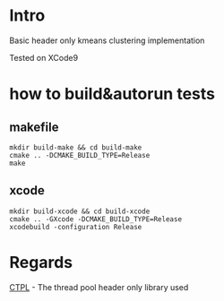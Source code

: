 # Intro
Basic header only kmeans clustering implementation

Tested on XCode9

# how to build&autorun tests
## makefile
```
mkdir build-make && cd build-make
cmake .. -DCMAKE_BUILD_TYPE=Release
make
```

## xcode
```
mkdir build-xcode && cd build-xcode
cmake .. -GXcode -DCMAKE_BUILD_TYPE=Release
xcodebuild -configuration Release
```

# Regards
[CTPL](https://github.com/vit-vit/CTPL/) - The thread pool header only library used
